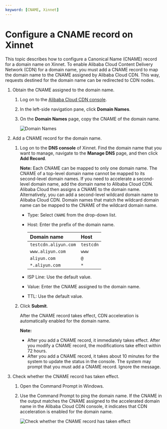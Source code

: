 ```yaml
---
keyword: [CNAME, Xinnet]
---
```


# Configure a CNAME record on Xinnet

This topic describes how to configure a Canonical Name \(CNAME\) record for a domain name on Xinnet. To enable Alibaba Cloud Content Delivery Network \(CDN\) for a domain name, you must add a CNAME record to map the domain name to the CNAME assigned by Alibaba Cloud CDN. This way, requests destined for the domain name can be redirected to CDN nodes.

1.  Obtain the CNAME assigned to the domain name.

    1.  Log on to the [Alibaba Cloud CDN console](https://cdn.console.aliyun.com).

    2.  In the left-side navigation pane, click **Domain Names**.

    3.  On the **Domain Names** page, copy the CNAME of the domain name.

        ![Domain Names](https://static-aliyun-doc.oss-accelerate.aliyuncs.com/assets/img/en-US/3630062061/p66555.png)

2.  Add a CNAME record for the domain name.

    1.  Log on to the **DNS console** of Xinnet. Find the domain name that you want to manage, navigate to the **Manage DNS** page, and then click **Add Record**.

        **Note:** Each CNAME can be mapped to only one domain name. The CNAME of a top-level domain name cannot be mapped to its second-level domain names. If you need to accelerate a second-level domain name, add the domain name to Alibaba Cloud CDN. Alibaba Cloud then assigns a CNAME to the domain name. Alternatively, you can add a second-level wildcard domain name to Alibaba Cloud CDN. Domain names that match the wildcard domain name can be mapped to the CNAME of the wildcard domain name.

        -   Type: Select `CNAME` from the drop-down list.
        -   Host: Enter the prefix of the domain name.

            |Domain name|Host|
            |:----------|:---|
            |`testcdn.aliyun.com`|`testcdn`|
            |`www.aliyun.com`|`www`|
            |`aliyun.com`|`@`|
            |`*.aliyun.com`|`*`|

        -   ISP Line: Use the default value.
        -   Value: Enter the CNAME assigned to the domain name.
        -   TTL: Use the default value.
    2.  Click **Submit**.

        After the CNAME record takes effect, CDN acceleration is automatically enabled for the domain name.

        **Note:**

        -   After you add a CNAME record, it immediately takes effect. After you modify a CNAME record, the modifications take effect within 72 hours.
        -   After you add a CNAME record, it takes about 10 minutes for the system to update the status in the console. The system may prompt that you must add a CNAME record. Ignore the message.
3.  Check whether the CNAME record has taken effect.

    1.  Open the Command Prompt in Windows.

    2.  Use the Command Prompt to ping the domain name. If the CNAME in the output matches the CNAME assigned to the accelerated domain name in the Alibaba Cloud CDN console, it indicates that CDN acceleration is enabled for the domain name.

        ![Check whether the CNAME record has taken effect](https://static-aliyun-doc.oss-accelerate.aliyuncs.com/assets/img/en-US/7423839951/p66693.png)


